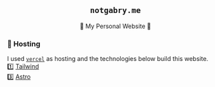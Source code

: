 <div align="center">

## `notgabry.me`

🍿 My Personal Website 🍪

</div>

### 🎯 Hosting

I used [`vercel`](https://vercel.com) as hosting and the technologies below build this website.  
1️⃣ [Tailwind](https://tailwindcss.com/)  
3️⃣ [Astro](https://astro.build)
